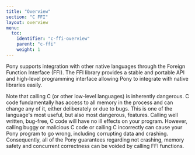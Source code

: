 ```yaml
---
title: "Overview"
section: "C FFI"
layout: overview
menu:
  toc:
    identifier: "c-ffi-overview"
    parent: "c-ffi"
    weight: 1
---
```


Pony supports integration with other native languages through the Foreign Function Interface (FFI). The FFI library provides a stable and portable API and high-level programming interface allowing Pony to integrate with native libraries easily.

Note that calling C (or other low-level languages) is inherently dangerous. C code fundamentally has access to all memory in the process and can change any of it, either deliberately or due to bugs. This is one of the language's most useful, but also most dangerous, features. Calling well written, bug-free, C code will have no ill effects on your program. However, calling buggy or malicious C code or calling C incorrectly can cause your Pony program to go wrong, including corrupting data and crashing. Consequently, all of the Pony guarantees regarding not crashing, memory safety and concurrent correctness can be voided by calling FFI functions.
